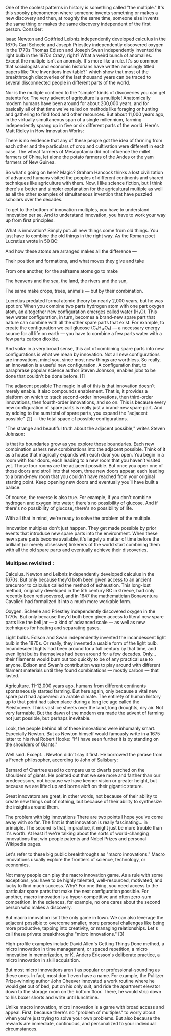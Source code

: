 One of the coolest patterns in history is something called "the multiple." It's this spooky phenomenon where someone invents something or makes a new discovery and then, at roughly the same time, someone else invents the same thing or makes the same discovery independent of the first person. Consider:

Isaac Newton and Gottfried Leibniz independently developed calculus in the 1670s
Carl Scheele and Joseph Priestley independently discovered oxygen in the 1770s
Thomas Edison and Joseph Swan independently invented the light bulb in the 1870s
Crazy, right? What a weird bunch of anomalies. Except the multiple isn't an anomaly. It's more like a rule. It's so common that sociologists and economic historians have written amusingly titled papers like "Are Inventions Inevitable?" which show that most of the breakthrough discoveries of the last thousand years can be traced to several disconnected people in different parts of the world.

Nor is the multiple confined to the "simple" kinds of discoveries you can get patents for. The very advent of agriculture is a multiple! Anatomically modern humans have been around for about 200,000 years, and for basically all of that time we've relied on methods like foraging or hunting and gathering to find food and other resources. But about 11,000 years ago, in the virtually simultaneous span of a single millennium, farming independently sprang up in five or six different parts of the world. Here's Matt Ridley in How Innovation Works:

There is no evidence that any of these people got the idea of farming from each other and the particulars of crop and cultivation were different in each case. The wheat farmers of Mesopotamia did not influence the millet farmers of China, let alone the potato farmers of the Andes or the yam farmers of New Guinea.

So what's going on here? Magic? Graham Hancock thinks a lost civilization of advanced humans visited the peoples of different continents and shared techniques like agriculture with them. Now, I like science fiction, but I think there's a better and simpler explanation for the agricultural multiple as well as all the other examples of simultaneous invention that have puzzled scholars over the decades.

To get to the bottom of innovation multiples, you have to understand innovation per se. And to understand innovation, you have to work your way up from first principles.

What is innovation?
Simply put: all new things come from old things. You just have to combine the old things in the right way. As the Roman poet Lucretius wrote in 50 BC:

And how these atoms are arranged makes all the difference —

Their position and formations, and what moves they give and take

From one another, for the selfsame atoms go to make

The heavens and the sea, the land, the rivers and the sun,

The same make crops, trees, animals — but by their combination.

Lucretius predated formal atomic theory by nearly 2,000 years, but he was spot on: When you combine two parts hydrogen atom with one part oxygen atom, an altogether new configuration emerges called water (H₂O). This new water configuration, in turn, becomes a brand-new spare part that nature can combine with all the other spare parts that exist. For example, to create the configuration we call glucose (C₆H₁₂O₆) — a necessary energy source for all life on earth — you have to combine a few parts water with a few parts carbon dioxide.

And voila: in a very broad sense, this act of combining spare parts into new configurations is what we mean by innovation. Not all new configurations are innovations, mind you, since most new things are worthless. So really, an innovation is a useful new configuration. A configuration that, to paraphrase popular science author Steven Johnson, enables jobs to be done that couldn't be done before. [1]

The adjacent possible
The magic in all of this is that innovation doesn't merely enable. It also compounds enablement. That is, it provides a platform on which to stack second-order innovations, then third-order innovations, then fourth-order innovations, and so on. This is because every new configuration of spare parts is really just a brand-new spare part. And by adding to the sum total of spare parts, you expand the "adjacent possible" [2] — the total space of possible configurations.

"The strange and beautiful truth about the adjacent possible," writes Steven Johnson:

is that its boundaries grow as you explore those boundaries. Each new combination ushers new combinations into the adjacent possible. Think of it as a house that magically expands with each door you open. You begin in a room with four doors, each leading to a new room that you haven’t visited yet. Those four rooms are the adjacent possible. But once you open one of those doors and stroll into that room, three new doors appear, each leading to a brand-new room that you couldn’t have reached from your original starting point. Keep opening new doors and eventually you’ll have built a palace.

Of course, the reverse is also true. For example, if you don't combine hydrogen and oxygen into water, there's no possibility of glucose. And if there's no possibility of glucose, there's no possibility of life.

With all that in mind, we're ready to solve the problem of the multiple.


Innovation multiples don't just happen. They get made possible by prior events that introduce new spare parts into the environment. When these new spare parts become available, it's largely a matter of time before the brilliant (or merely obsessive) tinkerers of the world start combining them with all the old spare parts and eventually achieve their discoveries.

### Multipes revisited :
Calculus. Newton and Leibniz independently developed calculus in the 1670s. But only because they'd both been given access to an ancient precursor to calculus called the method of exhaustion. This long-lost method, originally developed in the 5th century BC in Greece, had only recently been rediscovered, and in 1647 the mathematician Bonaventura Cavalieri had formalized it into a much more workable form.

Oxygen. Scheele and Priestley independently discovered oxygen in the 1770s. But only because they'd both been given access to literal new spare parts like the bell jar — a kind of advanced scale — as well as new techniques for heating and separating gases.

Light bulbs. Edison and Swan independently invented the incandescent light bulb in the 1870s. Or really, they invented a usable form of the light bulb. Incandescent lights had been around for a full century by that time, and even light bulbs themselves had been around for a few decades. Only… their filaments would burn out too quickly to be of any practical use to anyone. Edison and Swan's contribution was to play around with different filament materials until they found combinations — mostly carbon — that lasted.

Agriculture. 11–12,000 years ago, humans from different continents spontaneously started farming. But here again, only because a vital new spare part had appeared: an arable climate. The entirety of human history up to that point had taken place during a long ice age called the Pleistocene. Think vast ice sheets over the land, long droughts, dry air. Not very farmable. But the dawn of the modern era made the advent of farming not just possible, but perhaps inevitable.

Look, the people behind all of these innovations were inhumanly smart. Especially Newton. But as Newton himself would famously write in a 1675 letter to his rival Robert Hooke: "If I have seen further it is by standing on the shoulders of Giants."

Well said. Except… Newton didn't say it first. He borrowed the phrase from a French philosopher, according to John of Salisbury:

Bernard of Chartres used to compare us to dwarfs perched on the shoulders of giants. He pointed out that we see more and farther than our predecessors, not because we have keener vision or greater height, but because we are lifted up and borne aloft on their gigantic stature.

Great innovators are great, in other words, not because of their ability to create new things out of nothing, but because of their ability to synthesize the insights around them.

The problem with big innovations
There are two points I hope you've come away with so far. The first is that innovation is really fascinating… in principle. The second is that, in practice, it might just be more trouble than it's worth. At least if we're talking about the sorts of world-changing innovations that win people patents and Nobel Prizes and personal Wikipedia pages.

Let's refer to these big public breakthroughs as "macro innovations." Macro innovations usually explore the frontiers of science, technology, or economics.

Not many people can play the macro innovation game. As a rule with some exceptions, you have to be highly talented, well-resourced, motivated, and lucky to find much success. Why? For one thing, you need access to the particular spare parts that make the next configuration possible. For another, macro innovation is a hyper-competitive and often zero-sum competition. In the sciences, for example, no one cares about the second person who makes a discovery.

But macro innovation isn't the only game in town. We can also leverage the adjacent possible to overcome smaller, more personal challenges like being more productive, tapping into creativity, or managing relationships. Let's call these private breakthroughs "micro innovations." [3]

High-profile examples include David Allen's Getting Things Done method, a micro innovation in time management, or spaced repetition, a micro innovation in memorization, or K. Anders Ericsson's deliberate practice, a micro innovation in skill acquisition.

But most micro innovations aren't as popular or professional-sounding as these ones. In fact, most don't even have a name. For example, the Pulitzer Prize-winning author John Cheever innovated a work routine where he would get out of bed, put on his only suit, and ride the apartment elevator down to the storage room on the bottom floor. There, he would strip down to his boxer shorts and write until lunchtime.

Unlike macro innovation, micro innovation is a game with broad access and appeal. First, because there's no "problem of multiples" to worry about when you're just trying to solve your own problems. But also because the rewards are immediate, continuous, and personalized to your individual circumstances.

